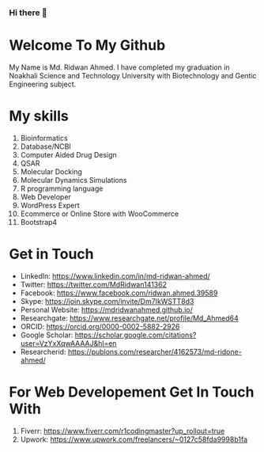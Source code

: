 ### Hi there 👋

<!--
**r1ridwan/r1ridwan** is a ✨ _special_ ✨ repository because its `README.md` (this file) appears on your GitHub profile.

Here are some ideas to get you started:

- 🔭 I’m currently working on ...
- 🌱 I’m currently learning ...
- 👯 I’m looking to collaborate on ...
- 🤔 I’m looking for help with ...
- 💬 Ask me about ...
- 📫 How to reach me: ...
- 
- 😄 Pronouns: ...
- ⚡ Fun fact: ...
-->
# Welcome To My Github
My Name is Md. Ridwan Ahmed. I have completed my graduation in Noakhali Science and Technology University with Biotechnology and Gentic Engineering subject. 

# My skills
1. Bioinformatics 
2. Database/NCBI
3. Computer Aided Drug Design
4. QSAR
5. Molecular Docking
6. Molecular Dynamics Simulations
7. R programming language
8. Web Developer
9. WordPress Expert
10. Ecommerce or Online Store with WooCommerce 
11. Bootstrap4

# Get in Touch
* LinkedIn: https://www.linkedin.com/in/md-ridwan-ahmed/
* Twitter: https://twitter.com/MdRidwan141362
* Facebook: https://www.facebook.com/ridwan.ahmed.39589
* Skype: https://join.skype.com/invite/Dm7IkWSTT8d3
* Personal Website: https://mdridwanahmed.github.io/
* Researchgate: https://www.researchgate.net/profile/Md_Ahmed64
* ORCID: https://orcid.org/0000-0002-5882-2926
* Google Scholar: https://scholar.google.com/citations?user=VzYxXqwAAAAJ&hl=en
* Researcherid: https://publons.com/researcher/4162573/md-ridone-ahmed/
# For Web Developement Get In Touch With
1. Fiverr: https://www.fiverr.com/r1codingmaster?up_rollout=true
2. Upwork: https://www.upwork.com/freelancers/~0127c58fda9998b1fa

